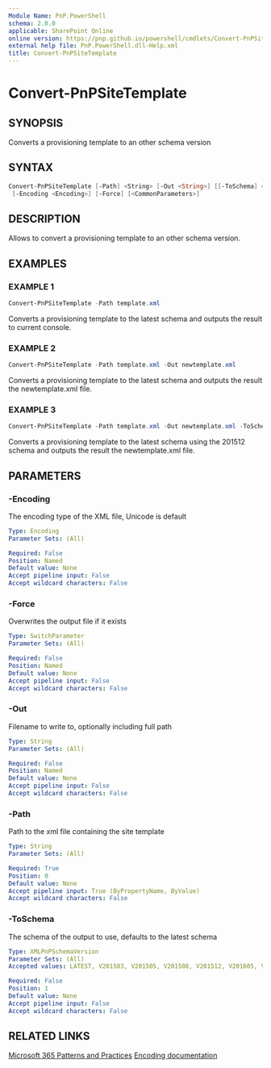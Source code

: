 ```yaml
---
Module Name: PnP.PowerShell
schema: 2.0.0
applicable: SharePoint Online
online version: https://pnp.github.io/powershell/cmdlets/Convert-PnPSiteTemplate.html
external help file: PnP.PowerShell.dll-Help.xml
title: Convert-PnPSiteTemplate
---
```

  
# Convert-PnPSiteTemplate

## SYNOPSIS
Converts a provisioning template to an other schema version

## SYNTAX

```powershell
Convert-PnPSiteTemplate [-Path] <String> [-Out <String>] [[-ToSchema] <XMLPnPSchemaVersion>]
 [-Encoding <Encoding>] [-Force] [<CommonParameters>]
```

## DESCRIPTION

Allows to convert a provisioning template to an other schema version.

## EXAMPLES

### EXAMPLE 1
```powershell
Convert-PnPSiteTemplate -Path template.xml
```

Converts a provisioning template to the latest schema and outputs the result to current console.

### EXAMPLE 2
```powershell
Convert-PnPSiteTemplate -Path template.xml -Out newtemplate.xml
```

Converts a provisioning template to the latest schema and outputs the result the newtemplate.xml file.

### EXAMPLE 3
```powershell
Convert-PnPSiteTemplate -Path template.xml -Out newtemplate.xml -ToSchema V201512
```

Converts a provisioning template to the latest schema using the 201512 schema and outputs the result the newtemplate.xml file.

## PARAMETERS

### -Encoding
The encoding type of the XML file, Unicode is default

```yaml
Type: Encoding
Parameter Sets: (All)

Required: False
Position: Named
Default value: None
Accept pipeline input: False
Accept wildcard characters: False
```

### -Force
Overwrites the output file if it exists

```yaml
Type: SwitchParameter
Parameter Sets: (All)

Required: False
Position: Named
Default value: None
Accept pipeline input: False
Accept wildcard characters: False
```

### -Out
Filename to write to, optionally including full path

```yaml
Type: String
Parameter Sets: (All)

Required: False
Position: Named
Default value: None
Accept pipeline input: False
Accept wildcard characters: False
```

### -Path
Path to the xml file containing the site template

```yaml
Type: String
Parameter Sets: (All)

Required: True
Position: 0
Default value: None
Accept pipeline input: True (ByPropertyName, ByValue)
Accept wildcard characters: False
```

### -ToSchema
The schema of the output to use, defaults to the latest schema

```yaml
Type: XMLPnPSchemaVersion
Parameter Sets: (All)
Accepted values: LATEST, V201503, V201505, V201508, V201512, V201605, V201705, V201801, V201805, V201807, V201903, V201909, V202002

Required: False
Position: 1
Default value: None
Accept pipeline input: False
Accept wildcard characters: False
```

## RELATED LINKS

[Microsoft 365 Patterns and Practices](https://aka.ms/m365pnp)
[Encoding documentation](https://docs.microsoft.com/dotnet/api/system.text.encoding?view=net-6.0)